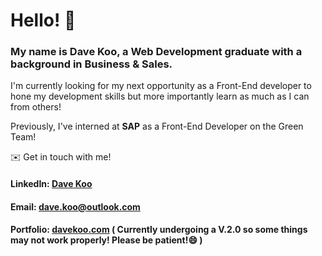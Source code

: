 # Hello! 👋

### My name is Dave Koo, a Web Development graduate with a background in Business & Sales. 

I'm currently looking for my next opportunity as a Front-End developer to hone my development skills but more importantly learn as much as I can from others! 

Previously, I've interned at <B>SAP</B> as a Front-End Developer on the Green Team! 

✉️ Get in touch with me!
#### LinkedIn: [Dave Koo](https://www.linkedin.com/in/dave-koo/)
#### Email: dave.koo@outlook.com
#### Portfolio: [davekoo.com](davekoo.com) ( Currently undergoing a V.2.0 so some things may not work properly! Please be patient!😄 )


<!--
**davekoo1106/davekoo1106** is a ✨ _special_ ✨ repository because its `README.md` (this file) appears on your GitHub profile.

Here are some ideas to get you started:

- 🔭 I’m currently working on ...
- 🌱 I’m currently learning ...
- 👯 I’m looking to collaborate on ...
- 🤔 I’m looking for help with ...
- 💬 Ask me about ...
- 📫 How to reach me: ...
- 😄 Pronouns: ...
- ⚡ Fun fact: ...
-->
